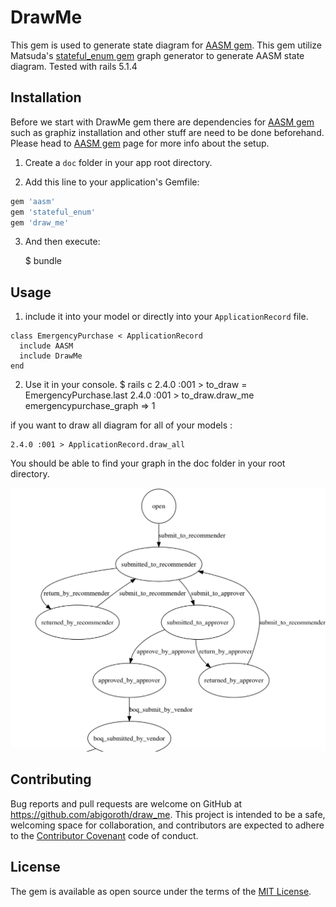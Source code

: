# DrawMe

This gem is used to generate state diagram for [AASM gem](https://github.com/aasm/aasm). This gem utilize Matsuda's [stateful_enum gem](https://github.com/amatsuda/stateful_enum) graph generator to generate AASM state diagram. Tested with rails 5.1.4

## Installation
Before we start with DrawMe gem there are dependencies for [AASM gem](https://github.com/aasm/aasm) such as graphiz installation and other stuff are need to be done beforehand. Please head to [AASM gem](https://github.com/aasm/aasm) page for more info about the setup.

1. Create a `doc` folder in your app root directory.

2. Add this line to your application's Gemfile:

```ruby
gem 'aasm'
gem 'stateful_enum'
gem 'draw_me'
```

3. And then execute:

    $ bundle


## Usage

1. include it into your model or directly into your `ApplicationRecord` file.
```
class EmergencyPurchase < ApplicationRecord
  include AASM
  include DrawMe
end
```

2. Use it in your console.
    $ rails c
    2.4.0 :001 > to_draw = EmergencyPurchase.last
    2.4.0 :001 > to_draw.draw_me
    emergencypurchase_graph
    => 1

if you want to draw all diagram for all of your models :

    2.4.0 :001 > ApplicationRecord.draw_all

You should be able to find your graph in the doc folder in your root directory.

![Screenshot](output.png)


## Contributing

Bug reports and pull requests are welcome on GitHub at https://github.com/abigoroth/draw_me. This project is intended to be a safe, welcoming space for collaboration, and contributors are expected to adhere to the [Contributor Covenant](http://contributor-covenant.org) code of conduct.


## License

The gem is available as open source under the terms of the [MIT License](http://opensource.org/licenses/MIT).

